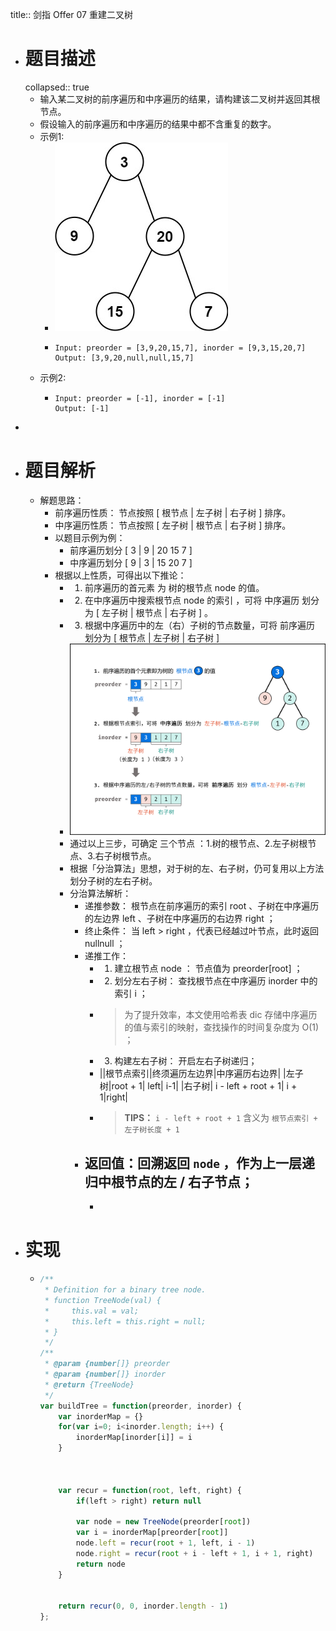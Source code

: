 title:: 剑指 Offer 07 重建二叉树

- # 题目描述
  collapsed:: true
	- 输入某二叉树的前序遍历和中序遍历的结果，请构建该二叉树并返回其根节点。
	- 假设输入的前序遍历和中序遍历的结果中都不含重复的数字。
	- 示例1:
		- ![image.png](../assets/image_1656603444364_0.png)
		- ```
		  Input: preorder = [3,9,20,15,7], inorder = [9,3,15,20,7]
		  Output: [3,9,20,null,null,15,7]
		  ```
	- 示例2:
		- ```
		  Input: preorder = [-1], inorder = [-1]
		  Output: [-1]
		  ```
-
- # 题目解析
	- 解题思路：
		- 前序遍历性质： 节点按照 [ 根节点 | 左子树 | 右子树 ] 排序。
		- 中序遍历性质： 节点按照 [ 左子树 | 根节点 | 右子树 ] 排序。
		- 以题目示例为例：
			- 前序遍历划分 [ 3 | 9 | 20 15 7 ]
			- 中序遍历划分 [ 9 | 3 | 15 20 7 ]
		- 根据以上性质，可得出以下推论：
			- 1. 前序遍历的首元素 为 树的根节点 node 的值。
			- 2. 在中序遍历中搜索根节点 node 的索引 ，可将 中序遍历 划分为 [ 左子树 | 根节点 | 右子树 ] 。
			- 3. 根据中序遍历中的左（右）子树的节点数量，可将 前序遍历 划分为 [ 根节点 | 左子树 | 右子树 ]
			- ![image.png](../assets/image_1656766018027_0.png)
			- 通过以上三步，可确定 三个节点 ：1.树的根节点、2.左子树根节点、3.右子树根节点。
			- 根据「分治算法」思想，对于树的左、右子树，仍可复用以上方法划分子树的左右子树。
			- 分治算法解析：
				- 递推参数： 根节点在前序遍历的索引 root 、子树在中序遍历的左边界 left 、子树在中序遍历的右边界 right ；
				- 终止条件： 当 left > right ，代表已经越过叶节点，此时返回 nullnull ；
				- 递推工作：
					- 1. 建立根节点 node ： 节点值为 preorder[root] ；
					- 2. 划分左右子树： 查找根节点在中序遍历 inorder 中的索引 i ；
					- > 为了提升效率，本文使用哈希表 dic 存储中序遍历的值与索引的映射，查找操作的时间复杂度为 O(1) ；
					- 3. 构建左右子树： 开启左右子树递归；
					- ||根节点索引|终须遍历左边界|中序遍历右边界|
					  |左子树|root + 1| left| i-1|
					  |右子树| i - left + root + 1| i + 1|right|
					- > **TIPS：** `i - left + root + 1` 含义为 `根节点索引 + 左子树长度 + 1`
				- 返回值：回溯返回 `node` ，作为上一层递归中根节点的左 / 右子节点；
					-
					-
- # 实现
	- ```js
	  /**
	   * Definition for a binary tree node.
	   * function TreeNode(val) {
	   *     this.val = val;
	   *     this.left = this.right = null;
	   * }
	   */
	  /**
	   * @param {number[]} preorder
	   * @param {number[]} inorder
	   * @return {TreeNode}
	   */
	  var buildTree = function(preorder, inorder) {
	      var inorderMap = {}
	      for(var i=0; i<inorder.length; i++) {
	          inorderMap[inorder[i]] = i
	      } 
	  
	     
	  
	      var recur = function(root, left, right) {
	          if(left > right) return null
	  
	          var node = new TreeNode(preorder[root])
	          var i = inorderMap[preorder[root]]
	          node.left = recur(root + 1, left, i - 1)
	          node.right = recur(root + i - left + 1, i + 1, right)
	          return node
	      }
	  
	  
	      return recur(0, 0, inorder.length - 1)
	  };
	  ```